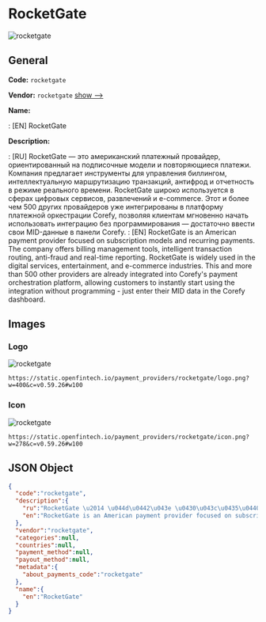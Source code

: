 
# RocketGate 
![rocketgate](https://static.openfintech.io/payment_providers/rocketgate/logo.png?w=400&c=v0.59.26#w100)  

## General 
 
**Code:** `rocketgate` 
 
**Vendor:** `rocketgate` [show -->](/vendors/rocketgate/) 
 
**Name:** 
 
:	[EN] RocketGate 
 
**Description:** 
 
: [RU] RocketGate — это американский платежный провайдер, ориентированный на подписочные модели и повторяющиеся платежи. Компания предлагает инструменты для управления биллингом, интеллектуальную маршрутизацию транзакций, антифрод и отчетность в режиме реального времени. RocketGate широко используется в сферах цифровых сервисов, развлечений и e-commerce. Этот и более чем 500 других провайдеров уже интегрированы в платформу платежной оркестрации Corefy, позволяя клиентам мгновенно начать использовать интеграцию без программирования — достаточно ввести свои MID-данные в панели Corefy. 
: [EN] RocketGate is an American payment provider focused on subscription models and recurring payments. The company offers billing management tools, intelligent transaction routing, anti-fraud and real-time reporting. RocketGate is widely used in the digital services, entertainment, and e-commerce industries. This and more than 500 other providers are already integrated into Corefy's payment orchestration platform, allowing customers to instantly start using the integration without programming - just enter their MID data in the Corefy dashboard. 
 

## Images 

### Logo 
 
![rocketgate](https://static.openfintech.io/payment_providers/rocketgate/logo.png?w=400&c=v0.59.26#w100)  

```
https://static.openfintech.io/payment_providers/rocketgate/logo.png?w=400&c=v0.59.26#w100
```  

### Icon 
 
![rocketgate](https://static.openfintech.io/payment_providers/rocketgate/icon.png?w=278&c=v0.59.26#w100)  

```
https://static.openfintech.io/payment_providers/rocketgate/icon.png?w=278&c=v0.59.26#w100
```  

## JSON Object 

```json
{
  "code":"rocketgate",
  "description":{
    "ru":"RocketGate \u2014 \u044d\u0442\u043e \u0430\u043c\u0435\u0440\u0438\u043a\u0430\u043d\u0441\u043a\u0438\u0439 \u043f\u043b\u0430\u0442\u0435\u0436\u043d\u044b\u0439 \u043f\u0440\u043e\u0432\u0430\u0439\u0434\u0435\u0440, \u043e\u0440\u0438\u0435\u043d\u0442\u0438\u0440\u043e\u0432\u0430\u043d\u043d\u044b\u0439 \u043d\u0430 \u043f\u043e\u0434\u043f\u0438\u0441\u043e\u0447\u043d\u044b\u0435 \u043c\u043e\u0434\u0435\u043b\u0438 \u0438 \u043f\u043e\u0432\u0442\u043e\u0440\u044f\u044e\u0449\u0438\u0435\u0441\u044f \u043f\u043b\u0430\u0442\u0435\u0436\u0438. \u041a\u043e\u043c\u043f\u0430\u043d\u0438\u044f \u043f\u0440\u0435\u0434\u043b\u0430\u0433\u0430\u0435\u0442 \u0438\u043d\u0441\u0442\u0440\u0443\u043c\u0435\u043d\u0442\u044b \u0434\u043b\u044f \u0443\u043f\u0440\u0430\u0432\u043b\u0435\u043d\u0438\u044f \u0431\u0438\u043b\u043b\u0438\u043d\u0433\u043e\u043c, \u0438\u043d\u0442\u0435\u043b\u043b\u0435\u043a\u0442\u0443\u0430\u043b\u044c\u043d\u0443\u044e \u043c\u0430\u0440\u0448\u0440\u0443\u0442\u0438\u0437\u0430\u0446\u0438\u044e \u0442\u0440\u0430\u043d\u0437\u0430\u043a\u0446\u0438\u0439, \u0430\u043d\u0442\u0438\u0444\u0440\u043e\u0434 \u0438 \u043e\u0442\u0447\u0435\u0442\u043d\u043e\u0441\u0442\u044c \u0432 \u0440\u0435\u0436\u0438\u043c\u0435 \u0440\u0435\u0430\u043b\u044c\u043d\u043e\u0433\u043e \u0432\u0440\u0435\u043c\u0435\u043d\u0438. RocketGate \u0448\u0438\u0440\u043e\u043a\u043e \u0438\u0441\u043f\u043e\u043b\u044c\u0437\u0443\u0435\u0442\u0441\u044f \u0432 \u0441\u0444\u0435\u0440\u0430\u0445 \u0446\u0438\u0444\u0440\u043e\u0432\u044b\u0445 \u0441\u0435\u0440\u0432\u0438\u0441\u043e\u0432, \u0440\u0430\u0437\u0432\u043b\u0435\u0447\u0435\u043d\u0438\u0439 \u0438 e-commerce. \u042d\u0442\u043e\u0442 \u0438 \u0431\u043e\u043b\u0435\u0435 \u0447\u0435\u043c 500 \u0434\u0440\u0443\u0433\u0438\u0445 \u043f\u0440\u043e\u0432\u0430\u0439\u0434\u0435\u0440\u043e\u0432 \u0443\u0436\u0435 \u0438\u043d\u0442\u0435\u0433\u0440\u0438\u0440\u043e\u0432\u0430\u043d\u044b \u0432 \u043f\u043b\u0430\u0442\u0444\u043e\u0440\u043c\u0443 \u043f\u043b\u0430\u0442\u0435\u0436\u043d\u043e\u0439 \u043e\u0440\u043a\u0435\u0441\u0442\u0440\u0430\u0446\u0438\u0438 Corefy, \u043f\u043e\u0437\u0432\u043e\u043b\u044f\u044f \u043a\u043b\u0438\u0435\u043d\u0442\u0430\u043c \u043c\u0433\u043d\u043e\u0432\u0435\u043d\u043d\u043e \u043d\u0430\u0447\u0430\u0442\u044c \u0438\u0441\u043f\u043e\u043b\u044c\u0437\u043e\u0432\u0430\u0442\u044c \u0438\u043d\u0442\u0435\u0433\u0440\u0430\u0446\u0438\u044e \u0431\u0435\u0437 \u043f\u0440\u043e\u0433\u0440\u0430\u043c\u043c\u0438\u0440\u043e\u0432\u0430\u043d\u0438\u044f \u2014 \u0434\u043e\u0441\u0442\u0430\u0442\u043e\u0447\u043d\u043e \u0432\u0432\u0435\u0441\u0442\u0438 \u0441\u0432\u043e\u0438 MID-\u0434\u0430\u043d\u043d\u044b\u0435 \u0432 \u043f\u0430\u043d\u0435\u043b\u0438 Corefy.",
    "en":"RocketGate is an American payment provider focused on subscription models and recurring payments. The company offers billing management tools, intelligent transaction routing, anti-fraud and real-time reporting. RocketGate is widely used in the digital services, entertainment, and e-commerce industries. This and more than 500 other providers are already integrated into Corefy's payment orchestration platform, allowing customers to instantly start using the integration without programming - just enter their MID data in the Corefy dashboard."
  },
  "vendor":"rocketgate",
  "categories":null,
  "countries":null,
  "payment_method":null,
  "payout_method":null,
  "metadata":{
    "about_payments_code":"rocketgate"
  },
  "name":{
    "en":"RocketGate"
  }
}
```  
